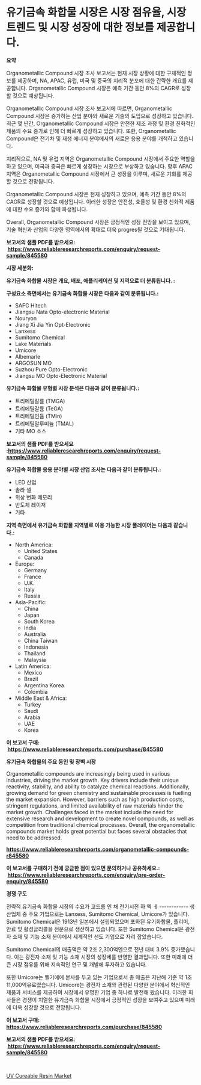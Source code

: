 <p><h1>유기금속 화합물 시장은 시장 점유율, 시장 트렌드 및 시장 성장에 대한 정보를 제공합니다.</h1></p><p><strong>요약</strong></p>
<p><p>Organometallic Compound 시장 조사 보고서는 현재 시장 상황에 대한 구체적인 정보를 제공하며, NA, APAC, 유럽, 미국 및 중국의 지리적 분포에 대한 간략한 개요를 제공합니다. Organometallic Compound 시장은 예측 기간 동안 8%의 CAGR로 성장할 것으로 예상됩니다.</p><p>Organometallic Compound 시장 조사 보고서에 따르면, Organometallic Compound 시장은 증가하는 산업 분야와 새로운 기술의 도입으로 성장하고 있습니다. 최근 몇 년간, Organometallic Compound 시장은 안전한 제조 과정 및 환경 친화적인 제품의 수요 증가로 인해 더 빠르게 성장하고 있습니다. 또한, Organometallic Compound은 전기차 및 재생 에너지 분야에서의 새로운 응용 분야를 개척하고 있습니다.</p><p>지리적으로, NA 및 유럽 지역은 Organometallic Compound 시장에서 주요한 역할을 하고 있으며, 미국과 중국은 빠르게 성장하는 시장으로 부상하고 있습니다. 향후 APAC 지역은 Organometallic Compound 시장에서 큰 성장을 이루며, 새로운 기회를 제공할 것으로 전망됩니다.</p><p>Organometallic Compound 시장은 현재 성장하고 있으며, 예측 기간 동안 8%의 CAGR로 성장할 것으로 예상됩니다. 이러한 성장은 안전성, 효율성 및 환경 친화적 제품에 대한 수요 증가와 함께 파생됩니다.</p><p>Overall, Organometallic Compound 시장은 긍정적인 성장 전망을 보이고 있으며, 기술 혁신과 산업의 다양한 영역에서의 확대로 더욱 progres될 것으로 기대됩니다.</p></p>
<p><strong>보고서의 샘플 PDF를 받으세요: &nbsp;<a href="https://www.reliableresearchreports.com/enquiry/request-sample/845580">https://www.reliableresearchreports.com/enquiry/request-sample/845580</a></strong></p>
<p><strong>시장 세분화:</strong></p>
<p><strong> 유기금속 화합물 시장은 개요, 배포, 애플리케이션 및 지역으로 더 분류됩니다. :</strong></p>
<p><strong>구성요소 측면에서는 유기금속 화합물 시장은 다음과 같이 분류됩니다.:</strong></p>
<p><ul><li>SAFC Hitech</li><li>Jiangsu Nata Opto-electronic Material</li><li>Nouryon</li><li>Jiang Xi Jia Yin Opt-Electronic</li><li>Lanxess</li><li>Sumitomo Chemical</li><li>Lake Materials</li><li>Umicore</li><li>Albemarle</li><li>ARGOSUN MO</li><li>Suzhou Pure Opto-Electronic</li><li>Jiangsu MO Opto-Electronic Material</li></ul></p>
<p><strong> 유기금속 화합물 유형별 시장 분석은 다음과 같이 분류됩니다.:</strong></p>
<p><ul><li>트리메틸갈륨 (TMGA)</li><li>트리에틸갈륨 (TeGA)</li><li>트리메틸인듐 (TMin)</li><li>트리메틸알루미늄 (TMAL)</li><li>기타 MO 소스</li></ul></p>
<p><strong>보고서의 샘플 PDF를 받으세요 :<a href="https://www.reliableresearchreports.com/enquiry/request-sample/845580">https://www.reliableresearchreports.com/enquiry/request-sample/845580</a></strong></p>
<p><strong> 유기금속 화합물 응용 분야별 시장 산업 조사는 다음과 같이 분류됩니다.:</strong></p>
<p><ul><li>LED 산업</li><li>솔라 셀</li><li>위상 변화 메모리</li><li>반도체 레이저</li><li>기타</li></ul></p>
<p><strong>지역 측면에서 유기금속 화합물 지역별로 이용 가능한 시장 플레이어는 다음과 같습니다.:</strong></p>
<p><ul>
    <li>
        North America:
        <ul>
            <li>United States</li>
            <li>Canada</li>
        </ul>
    </li>
    <li>
        Europe:
        <ul>
            <li>Germany</li>
            <li>France</li>
            <li>U.K.</li>
            <li>Italy</li>
            <li>Russia</li>
        </ul>
    </li>
    <li>
        Asia-Pacific:
        <ul>
            <li>China</li>
            <li>Japan</li>
            <li>South Korea</li>
            <li>India</li>
            <li>Australia</li>
            <li>China Taiwan</li>
            <li>Indonesia</li>
            <li>Thailand</li>
            <li>Malaysia</li>
        </ul>
    </li>
    <li>
        Latin America:
        <ul>
            <li>Mexico</li>
            <li>Brazil</li>
            <li>Argentina Korea</li>
            <li>Colombia</li>
        </ul>
    </li>
    <li>
        Middle East & Africa:
        <ul>
            <li>Turkey</li>
            <li>Saudi</li>
            <li>Arabia</li>
            <li>UAE</li>
            <li>Korea</li>
        </ul>
    </li>
    </ul></p>
<p><strong>이 보고서 구매: &nbsp;<a href="https://www.reliableresearchreports.com/purchase/845580">https://www.reliableresearchreports.com/purchase/845580</a></strong></p>
<p><strong>유기금속 화합물의 주요 동인 및 장벽 시장</strong></p>
<p><p>Organometallic compounds are increasingly being used in various industries, driving the market growth. Key drivers include their unique reactivity, stability, and ability to catalyze chemical reactions. Additionally, growing demand for green chemistry and sustainable processes is fuelling the market expansion. However, barriers such as high production costs, stringent regulations, and limited availability of raw materials hinder the market growth. Challenges faced in the market include the need for extensive research and development to create novel compounds, as well as competition from traditional chemical processes. Overall, the organometallic compounds market holds great potential but faces several obstacles that need to be addressed.</p></p>
<p><strong><a href="https://www.reliableresearchreports.com/organometallic-compounds-r845580">https://www.reliableresearchreports.com/organometallic-compounds-r845580</a></strong></p>
<p><strong>이 보고서를 구매하기 전에 궁금한 점이 있으면 문의하거나 공유하세요.: &nbsp;<a href="https://www.reliableresearchreports.com/enquiry/pre-order-enquiry/845580">https://www.reliableresearchreports.com/enquiry/pre-order-enquiry/845580</a></strong></p>
<p><strong>경쟁 구도</strong></p>
<p><p>전략적 유기금속 화합물 시장의 수요가 고드름 인 채 전기시전 하 엑 ㅔ ------------ 생산업체 중 주요 기업으로는 Lanxess, Sumitomo Chemical, Umicore가 있습니다. Sumitomo Chemical은 1913년 일본에서 설립되었으며 포화된 유기화합물, 폴리머, 안료 및 활성글리콜을 전문으로 생산하고 있습니다. 또한 Sumitomo Chemical은 광전자 소재 및 기능 소재 분야에서 세계적인 선도 기업으로 자리 잡았습니다.</p><p>Sumitomo Chemical의 매출액은 약 2조 2,300억엔으로 전년 대비 3.9% 증가했습니다. 이는 광전자 소재 및 기능 소재 시장의 성장세를 반영한 결과입니다. 또한 미래에 더 큰 시장 점유를 위해 지속적인 연구 및 개발에 투자하고 있습니다.</p><p>또한 Umicore는 벨기에에 본사를 두고 있는 기업으로서 총 매출은 지난해 기준 약 1조 11,000억유로였습니다. Umicore는 광전자 소재와 관련된 다양한 분야에서 혁신적인 제품과 서비스를 제공하여 시장에서 유명한 기업 중 하나로 발전해 왔습니다. 이러한 회사들은 경쟁이 치열한 유기금속 화합물 시장에서 긍정적인 성장을 보여주고 있으며 미래에 더욱 성장할 것으로 전망됩니다.</p></p>
<p><strong>이 보고서 구매: &nbsp; <a href="https://www.reliableresearchreports.com/purchase/845580">https://www.reliableresearchreports.com/purchase/845580</a></strong></p>
<p><strong>보고서의 샘플 PDF를 받으세요: &nbsp;<a href="https://www.reliableresearchreports.com/enquiry/request-sample/845580">https://www.reliableresearchreports.com/enquiry/request-sample/845580</a></strong><strong></strong></p>
<p>&nbsp;</p>
<p><p><a href="https://five-trouble-98a.notion.site/UV-Cureable-Resin-Market-Insights-Market-Players-and-Forecast-Till-2031-8d3e6486a40940f4ac9de5f2f518394b">UV Cureable Resin Market</a></p></p>